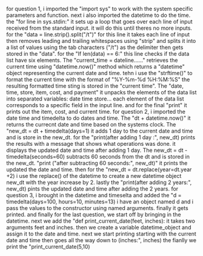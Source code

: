 for question 1, i imported the "import sys" to work with the system specific parameters and function. next i also imported the datetime to do the time. the "for line in sys.stdin:" it sets up a loop that goes over each line of input received from the standard input. it will do this until theres no more inputs. for the "data = line.strip().split("/t")" for this line it takes each line of input then removes leading and trailing whitespaces using "strip" and splits it into a list of values using the tab characters ("/t") as the delimiter then gets stored in the "data". for the "If len(data) == 6:" this line checks if the data list have six elements. The "current_time = dateline......" retrieves the current time using "datetime.now()" method which returns a "datetime" object representing the current date and time. tehn i use the "strftime()" to format the current time with the format of "%Y-%m-%d %H:%M:%S" the resulting formatted time sting is stored in the "current time". The "date, time, store, item, cost, and payment" it unpacks the elements of the data list into separated variables: date time store... each element of the data list corresponds to a specific field in the input line. and for the final "print" it prints out the item, cost, and current time.
for question 2, i imported the date time and timedelta to do dates and time. The "dt + datetime.now()" it returns the currecnt date and time based on the systems clock. The "new_dt = dt + timedelta(days=1) it adds 1 day to the current date and time and is store in the new_dt. for the "print(after adding 1 day :", new_dt) prints the results with a message that shows what operations was done. it displays the updated date and time after adding 1 day. The new_dt = dt - timedelta(seconds=60) subtracts 60 seconds from the dt and is stored in the new_dt. "print ("after subtracting 60 seconds:", new_dt)" it prints the updated the date and time. then for the "new_dt = dt.replace(year=dt.year +2) i use the replace() of the datetime to create a new datetime object new_dt with the year increase by 2. lastly the "print(after adding 2 years:", new_dt) pints the updated date and time after adding the 2 years.
for question 3, i brought in the datetime and timeselta and added the "d = timedelta(days=100, hours=10, minutes=13) i have an object named d and i pass the values to the constructor using named arguments. finally it gets printed.
 and finally for the last question, we start off by bringing in the datetime. next we add the "def print_current_date(feet, inches): it takes two arguments feet and inches. then we create a variable datetime_object and assign it to the date and time. next we start printing starting with the current date and time then goes all the way down to (inches:", inches) the fianlly we print the "print_current_date(5,10) 
